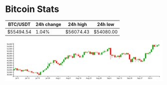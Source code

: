 # Bitcoin Stats

BTC/USDT|24h change|24h high|24h low|
|---|---|---|---|
|$55494.54|1.04%|$56074.43|$54080.00|

<img src="./chart.svg">
